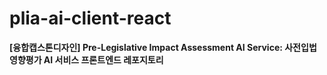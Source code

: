 # plia-ai-client-react

**[융합캡스톤디자인] Pre-Legislative Impact Assessment AI Service: 사전입법영향평가 AI 서비스 프론트엔드 레포지토리**

